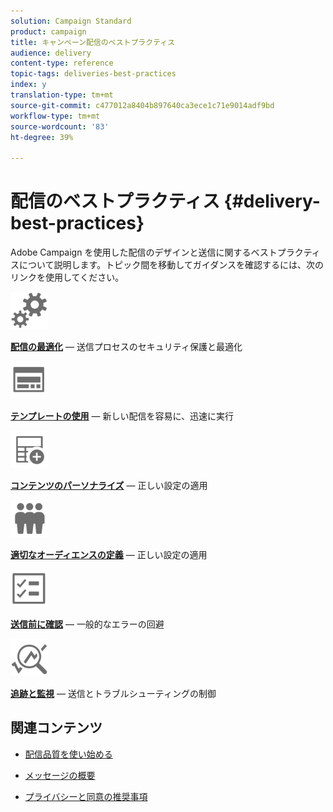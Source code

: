```yaml
---
solution: Campaign Standard
product: campaign
title: キャンペーン配信のベストプラクティス
audience: delivery
content-type: reference
topic-tags: deliveries-best-practices
index: y
translation-type: tm+mt
source-git-commit: c477012a8404b897640ca3ece1c71e9014adf9bd
workflow-type: tm+mt
source-wordcount: '83'
ht-degree: 39%

---
```



# 配信のベストプラクティス {#delivery-best-practices}

Adobe Campaign を使用した配信のデザインと送信に関するベストプラクティスについて説明します。トピック間を移動してガイダンスを確認するには、次のリンクを使用してください。

<img src="assets/do-not-localize/optimize.svg"  width="60px">

**[配信の最適化](optimize-delivery.md)**  — 送信プロセスのセキュリティ保護と最適化

<img src="assets/do-not-localize/design.svg"  width="60px">

**[テンプレートの使用](use-templates.md)**  — 新しい配信を容易に、迅速に実行

<img src="assets/do-not-localize/custom.svg"  width="60px">

**[コンテンツのパーソナライズ](optimize-delivery.md)**  — 正しい設定の適用

<img src="assets/do-not-localize/profiles.svg"  width="60px">

**[適切なオーディエンスの定義](define-the-right-audience.md)**  — 正しい設定の適用

<img src="assets/do-not-localize/start.svg"  width="60px">

**[送信前に確認](check-before-sending.md)**  — 一般的なエラーの回避

<img src="assets/do-not-localize/troubleshoot.svg"  width="60px">

**[追跡と監視](track-and-monitor.md)**  — 送信とトラブルシューティングの制御

## 関連コンテンツ

* [配信品質を使い始める](../../sending/using/about-deliverability.md)

* [メッセージの概要](../../channels/using/get-started-communication-channels.md)

* [プライバシーと同意の推奨事項](../../start/using/privacy.md)
